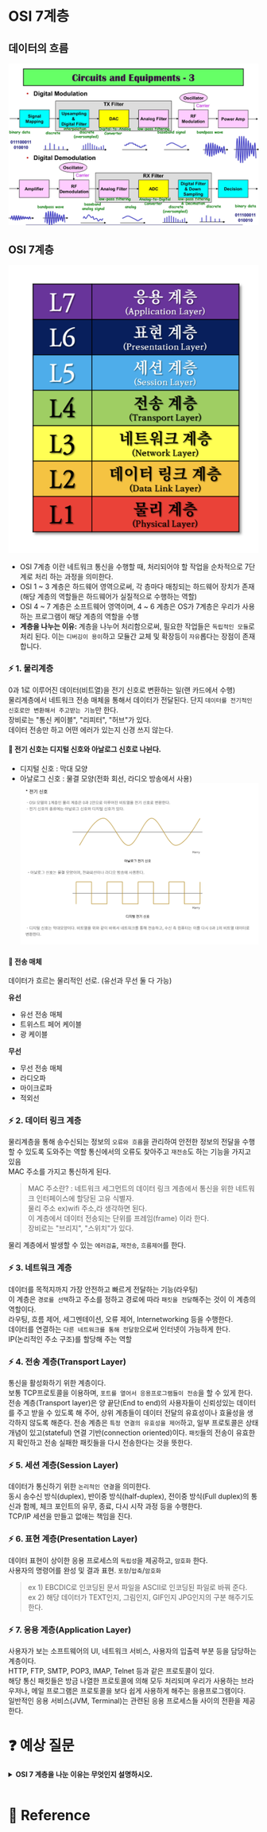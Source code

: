 # OSI 7계층

## 데이터의 흐름

[![](./images/network_img_1.jpeg?width=300px)]()

## OSI 7계층

[![](./images/network_img_2.png?width=300px)]()

- OSI 7계층 이란 네트워크 통신을 수행할 때, 처리되어야 할 작업을 순차적으로 7단계로 처리 하는 과정을 의미한다.
- OSI 1 ~ 3 계층은 하드웨어 영역으로써, 각 층마다 매칭되는 하드웨어 장치가 존재(해당 계층의 역할들은 하드웨어가 실질적으로 수행하는 역할)
- OSI 4 ~ 7 계층은 소프트웨어 영역이며, 4 ~ 6 계층은 OS가 7계층은 우리가 사용하는 프로그램이 해당 계층의 역할을 수행
- **계층을 나누는 이유:** 계층을 나누어 처리함으로써, 필요한 작업들은 `독립적인 모듈`로 처리 된다. 이는 `디버깅이 용이`하고 모듈간 교체 및 확장등이 `자유`롭다는 장점이 존재합니다.

### :zap: 1. 물리계층

0과 1로 이루어진 데이터(비트열)을 전기 신호로 변환하는 일(랜 카드에서 수행)  
물리계층에서 네트워크 전송 매체을 통해서 데이터가 전달된다.
단지 `데이터를 전기적인 신호로만 변환해서 주고받는 기능`만 한다.  
장비로는 "통신 케이블", "리피터", "허브"가 있다.  
데이터 전송만 하고 어떤 에러가 있는지 신경 쓰지 않는다.  

#### 🚗 전기 신호는 디지털 신호와 아날로그 신호로 나뉜다.
- 디지털 신호 : 막대 모양
- 아날로그 신호 : 물결 모양(전화 회선, 라디오 방송에서 사용)  
  [![](./images/network_img_3.png?width=300px)]()

#### 🚗 전송 매체
데이터가 흐르는 물리적인 선로. (유선과 무선 둘 다 가능)

**유선**
- 유선 전송 매체
- 트위스트 페어 케이블
- 광 케이블

**무선**
- 무선 전송 매체
- 라디오파
- 마이크로파
- 적외선  

  
### :zap: 2. 데이터 링크 계층
물리계층을 통해 송수신되는 정보의 `오류와 흐름`을 관리하여 안전한 정보의 전달을 수행할 수 있도록 도와주는 역할
통신에서의 오류도 찾아주고 `재전송`도 하는 기능을 가지고 있음  
MAC 주소를 가지고 통신하게 된다.
> MAC 주소란? : 네트워크 세그먼트의 데이터 링크 계층에서 통신을 위한 네트워크 인터페이스에 할당된 고유 식별자.  
> 물리 주소 ex)wifi 주소,라 생각하면 된다.  
> 이 계층에서 데이터 전송되는 단위를 프레임(frame) 이라 한다.  
> 장비로는 "브리지", "스위치"가 있다.
  
물리 계층에서 발생할 수 있는 `에러검출`, `재전송`, `흐름제어`를 한다.  
  

### :zap: 3. 네트워크 계층
데이터를 목적지까지 가장 안전하고 빠르게 전달하는 기능(라우팅)  
이 계층은 `경로를 선택`하고 주소를 정하고 경로에 따라 `패킷을 전달`해주는 것이 이 계층의 역할이다.   
라우팅, 흐름 제어, 세그멘테이션, 오류 제어, Internetworking 등을 수행한다.  
데이터를 연결하는 `다른 네트워크를 통해 전달함`으로써 인터넷이 가능하게 한다.  
IP(논리적인 주소 구조)를 할당해 주는 역할  


### :zap: 4. 전송 계층(Transport Layer)
통신을 활성화하기 위한 계층이다.  
보통 TCP프로토콜을 이용하며, `포트를 열어서 응용프로그램들이 전송`을 할 수 있게 한다.  
전송 계층(Transport layer)은 양 끝단(End to end)의 사용자들이 신뢰성있는 데이터를 주고 받을 수 있도록 해 주어, 상위 계층들이 데이터 전달의 유효성이나 효율성을 생각하지 않도록 해준다. 
전송 계층은 `특정 연결의 유효성을 제어`하고, 일부 프로토콜은 상태 개념이 있고(stateful) 연결 기반(connection oriented)이다.
`패킷`들의 전송이 유효한지 확인하고 전송 실패한 패킷들을 다시 전송한다는 것을 뜻한다. 


### :zap: 5. 세션 계층(Session Layer)
데이터가 통신하기 위한 `논리적인 연결`을 의미한다.  
동시 송수신 방식(duplex), 반이중 방식(half-duplex), 전이중 방식(Full duplex)의 통신과 함께, 체크 포인트의 유무, 종료, 다시 시작 과정 등을 수행한다.  
TCP/IP 세션을 만들고 없애는 책임을 진다.  

### :zap: 6. 표현 계층(Presentation Layer)
데이터 표현이 상이한 응용 프로세스의 `독립성`을 제공하고, `암호화` 한다.  
사용자의 명령어를 완성 및 결과 표현. `포장`/`압축`/`암호화`  
> ex 1) EBCDIC로 인코딩된 문서 파일을 ASCII로 인코딩된 파일로 바꿔 준다.  
> ex 2) 해당 데이터가 TEXT인지, 그림인지, GIF인지 JPG인지의 구분 해주기도 한다.

### :zap: 7. 응용 계층(Application Layer)
사용자가 보는 소프트웨어의 UI, 네트워크 서비스, 사용자의 입출력 부분 등을 담당하는 계층이다.    
HTTP, FTP, SMTP, POP3, IMAP, Telnet 등과 같은 프로토콜이 있다.  
해당 통신 패킷들은 방금 나열한 프로토콜에 의해 모두 처리되며 우리가 사용하는 브라우저나, 메일 프로그램은 프로토콜을 보다 쉽게 사용하게 해주는 응용프로그램이다.  
일반적인 응용 서비스(JVM, Terminal)는 관련된 응용 프로세스들 사이의 전환을 제공한다.  


# :question: 예상 질문

<details>
  <summary><b>OSI 7 계층을 나눈 이유는 무엇인지 설명하시오.</b></summary>
  <div markdown="1">
  계층을 나누어 처리함으로써, 필요한 작업들은 독립적인 모듈로 처리 된다. 이는 디버깅이 용이하고 모듈간 교체 및 확장등이 자유롭다는 장점이 존재
  </div>
</details>
<br>
    
# :newspaper: Reference

[]()
